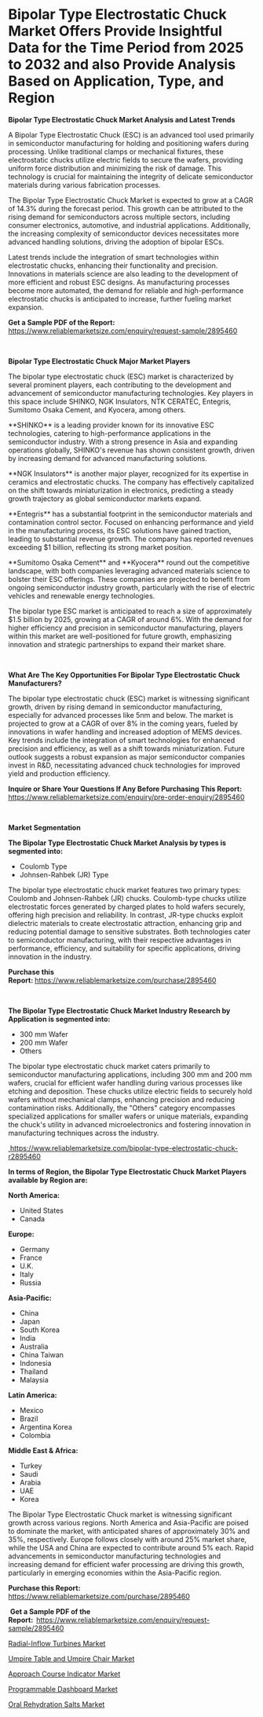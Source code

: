 <p><h1>Bipolar Type Electrostatic Chuck Market Offers Provide Insightful Data for the Time Period from 2025 to 2032 and also Provide Analysis Based on Application, Type, and Region</h1></p><p><strong>Bipolar Type Electrostatic Chuck Market Analysis and Latest Trends</strong></p>
<p><p>A Bipolar Type Electrostatic Chuck (ESC) is an advanced tool used primarily in semiconductor manufacturing for holding and positioning wafers during processing. Unlike traditional clamps or mechanical fixtures, these electrostatic chucks utilize electric fields to secure the wafers, providing uniform force distribution and minimizing the risk of damage. This technology is crucial for maintaining the integrity of delicate semiconductor materials during various fabrication processes.</p><p>The Bipolar Type Electrostatic Chuck Market is expected to grow at a CAGR of 14.3% during the forecast period. This growth can be attributed to the rising demand for semiconductors across multiple sectors, including consumer electronics, automotive, and industrial applications. Additionally, the increasing complexity of semiconductor devices necessitates more advanced handling solutions, driving the adoption of bipolar ESCs. </p><p>Latest trends include the integration of smart technologies within electrostatic chucks, enhancing their functionality and precision. Innovations in materials science are also leading to the development of more efficient and robust ESC designs. As manufacturing processes become more automated, the demand for reliable and high-performance electrostatic chucks is anticipated to increase, further fueling market expansion.</p></p>
<p><strong>Get a Sample PDF of the Report:&nbsp;</strong> <a href="https://www.reliablemarketsize.com/enquiry/request-sample/2895460?utm_campaign=1898&utm_medium=2&utm_source=Github&utm_content=ia&utm_term=15032025&utm_id=bipolar-type-electrostatic-chuck">https://www.reliablemarketsize.com/enquiry/request-sample/2895460</a></p>
<p>&nbsp;</p>
<p><strong>Bipolar Type Electrostatic Chuck Major Market Players</strong></p>
<p><p>The bipolar type electrostatic chuck (ESC) market is characterized by several prominent players, each contributing to the development and advancement of semiconductor manufacturing technologies. Key players in this space include SHINKO, NGK Insulators, NTK CERATEC, Entegris, Sumitomo Osaka Cement, and Kyocera, among others.</p><p>**SHINKO** is a leading provider known for its innovative ESC technologies, catering to high-performance applications in the semiconductor industry. With a strong presence in Asia and expanding operations globally, SHINKO's revenue has shown consistent growth, driven by increasing demand for advanced manufacturing solutions.</p><p>**NGK Insulators** is another major player, recognized for its expertise in ceramics and electrostatic chucks. The company has effectively capitalized on the shift towards miniaturization in electronics, predicting a steady growth trajectory as global semiconductor markets expand. </p><p>**Entegris** has a substantial footprint in the semiconductor materials and contamination control sector. Focused on enhancing performance and yield in the manufacturing process, its ESC solutions have gained traction, leading to substantial revenue growth. The company has reported revenues exceeding $1 billion, reflecting its strong market position.</p><p>**Sumitomo Osaka Cement** and **Kyocera** round out the competitive landscape, with both companies leveraging advanced materials science to bolster their ESC offerings. These companies are projected to benefit from ongoing semiconductor industry growth, particularly with the rise of electric vehicles and renewable energy technologies. </p><p>The bipolar type ESC market is anticipated to reach a size of approximately $1.5 billion by 2025, growing at a CAGR of around 6%. With the demand for higher efficiency and precision in semiconductor manufacturing, players within this market are well-positioned for future growth, emphasizing innovation and strategic partnerships to expand their market share.</p></p>
<p>&nbsp;</p>
<p><strong>What Are The Key Opportunities For Bipolar Type Electrostatic Chuck Manufacturers?</strong></p>
<p><p>The bipolar type electrostatic chuck (ESC) market is witnessing significant growth, driven by rising demand in semiconductor manufacturing, especially for advanced processes like 5nm and below. The market is projected to grow at a CAGR of over 8% in the coming years, fueled by innovations in wafer handling and increased adoption of MEMS devices. Key trends include the integration of smart technologies for enhanced precision and efficiency, as well as a shift towards miniaturization. Future outlook suggests a robust expansion as major semiconductor companies invest in R&D, necessitating advanced chuck technologies for improved yield and production efficiency.</p></p>
<p><strong>Inquire or Share Your Questions If Any Before Purchasing This Report:</strong> <a href="https://www.reliablemarketsize.com/enquiry/pre-order-enquiry/2895460?utm_campaign=1898&utm_medium=2&utm_source=Github&utm_content=ia&utm_term=15032025&utm_id=bipolar-type-electrostatic-chuck">https://www.reliablemarketsize.com/enquiry/pre-order-enquiry/2895460</a></p>
<p>&nbsp;</p>
<p><strong>Market Segmentation</strong></p>
<p><strong>The Bipolar Type Electrostatic Chuck Market Analysis by types is segmented into:</strong></p>
<p><ul><li>Coulomb Type</li><li>Johnsen-Rahbek (JR) Type</li></ul></p>
<p><p>The bipolar type electrostatic chuck market features two primary types: Coulomb and Johnsen-Rahbek (JR) chucks. Coulomb-type chucks utilize electrostatic forces generated by charged plates to hold wafers securely, offering high precision and reliability. In contrast, JR-type chucks exploit dielectric materials to create electrostatic attraction, enhancing grip and reducing potential damage to sensitive substrates. Both technologies cater to semiconductor manufacturing, with their respective advantages in performance, efficiency, and suitability for specific applications, driving innovation in the industry.</p></p>
<p><strong>Purchase this Report:&nbsp;</strong><a href="https://www.reliablemarketsize.com/purchase/2895460?utm_campaign=1898&utm_medium=2&utm_source=Github&utm_content=ia&utm_term=15032025&utm_id=bipolar-type-electrostatic-chuck">https://www.reliablemarketsize.com/purchase/2895460</a></p>
<p>&nbsp;</p>
<p><strong>The Bipolar Type Electrostatic Chuck Market Industry Research by Application is segmented into:</strong></p>
<p><ul><li>300 mm Wafer</li><li>200 mm Wafer</li><li>Others</li></ul></p>
<p><p>The bipolar type electrostatic chuck market caters primarily to semiconductor manufacturing applications, including 300 mm and 200 mm wafers, crucial for efficient wafer handling during various processes like etching and deposition. These chucks utilize electric fields to securely hold wafers without mechanical clamps, enhancing precision and reducing contamination risks. Additionally, the "Others" category encompasses specialized applications for smaller wafers or unique materials, expanding the chuck's utility in advanced microelectronics and fostering innovation in manufacturing techniques across the industry.</p></p>
<p><a href="https://www.reliablemarketsize.com/bipolar-type-electrostatic-chuck-r2895460?utm_campaign=1898&utm_medium=2&utm_source=Github&utm_content=ia&utm_term=15032025&utm_id=bipolar-type-electrostatic-chuck">&nbsp;https://www.reliablemarketsize.com/bipolar-type-electrostatic-chuck-r2895460</a></p>
<p><strong>In terms of Region, the Bipolar Type Electrostatic Chuck Market Players available by Region are:</strong></p>
<p>
    <p> <strong> North America: </strong>
        <ul>
            <li>United States</li>
            <li>Canada</li>
        </ul>
        </p> 
    <p> <strong> Europe: </strong>
        <ul>
            <li>Germany</li>
            <li>France</li>
            <li>U.K.</li>
            <li>Italy</li>
            <li>Russia</li>
        </ul>
        </p> 
    <p> <strong> Asia-Pacific: </strong>
        <ul>
            <li>China</li>
            <li>Japan</li>
            <li>South Korea</li>
            <li>India</li>
            <li>Australia</li>
            <li>China Taiwan</li>
            <li>Indonesia</li>
            <li>Thailand</li>
            <li>Malaysia</li>
        </ul>
        </p> 
    <p> <strong> Latin America: </strong>
        <ul>
            <li>Mexico</li>
            <li>Brazil</li>
            <li>Argentina Korea</li>
            <li>Colombia</li>
        </ul>
        </p> 
    <p> <strong> Middle East & Africa: </strong>
        <ul>
            <li>Turkey</li>
            <li>Saudi</li>
            <li>Arabia</li>
            <li>UAE</li>
            <li>Korea</li>
        </ul>
    </p>
    </p>
<p><p>The Bipolar Type Electrostatic Chuck market is witnessing significant growth across various regions. North America and Asia-Pacific are poised to dominate the market, with anticipated shares of approximately 30% and 35%, respectively. Europe follows closely with around 25% market share, while the USA and China are expected to contribute around 5% each. Rapid advancements in semiconductor manufacturing technologies and increasing demand for efficient wafer processing are driving this growth, particularly in emerging economies within the Asia-Pacific region.</p></p>
<p><strong>Purchase this Report: </strong><a href="https://www.reliablemarketsize.com/purchase/2895460?utm_campaign=1898&utm_medium=2&utm_source=Github&utm_content=ia&utm_term=15032025&utm_id=bipolar-type-electrostatic-chuck">https://www.reliablemarketsize.com/purchase/2895460</a></p>
<p>&nbsp;<strong>Get a Sample PDF of the Report:&nbsp;&nbsp;</strong><a href="https://www.reliablemarketsize.com/enquiry/request-sample/2895460?utm_campaign=1898&utm_medium=2&utm_source=Github&utm_content=ia&utm_term=15032025&utm_id=bipolar-type-electrostatic-chuck">https://www.reliablemarketsize.com/enquiry/request-sample/2895460</a></p>
<p><strong></strong></p>
<p><p><a href="https://github.com/ziringebrur1/Market-Research-Report-List-1/blob/main/radial-inflow-turbines-market.md?utm_campaign=1898&utm_medium=2&utm_source=Github&utm_content=ia&utm_term=15032025&utm_id=bipolar-type-electrostatic-chuck">Radial-Inflow Turbines Market</a></p><p><a href="https://github.com/poskaturovtl/Market-Research-Report-List-1/blob/main/umpire-table-and-umpire-chair-market.md?utm_campaign=1898&utm_medium=2&utm_source=Github&utm_content=ia&utm_term=15032025&utm_id=bipolar-type-electrostatic-chuck">Umpire Table and Umpire Chair Market</a></p><p><a href="https://github.com/pelegeazlie5/Market-Research-Report-List-1/blob/main/approach-course-indicator-market.md?utm_campaign=1898&utm_medium=2&utm_source=Github&utm_content=ia&utm_term=15032025&utm_id=bipolar-type-electrostatic-chuck">Approach Course Indicator Market</a></p><p><a href="https://github.com/paulierasho/Market-Research-Report-List-1/blob/main/programmable-dashboard-market.md?utm_campaign=1898&utm_medium=2&utm_source=Github&utm_content=ia&utm_term=15032025&utm_id=bipolar-type-electrostatic-chuck">Programmable Dashboard Market</a></p><p><a href="https://github.com/perbetpereir/Market-Research-Report-List-1/blob/main/oral-rehydration-salts-market.md?utm_campaign=1898&utm_medium=2&utm_source=Github&utm_content=ia&utm_term=15032025&utm_id=bipolar-type-electrostatic-chuck">Oral Rehydration Salts Market</a></p></p>